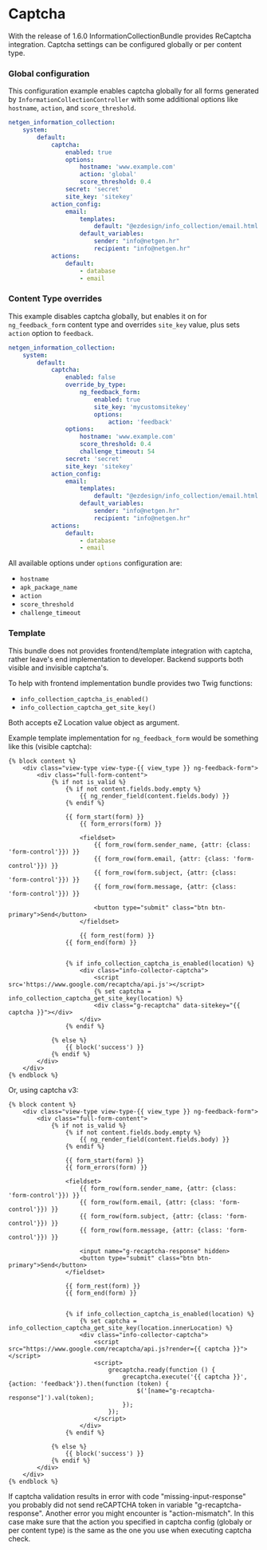 Captcha
=======

With the release of 1.6.0 InformationCollectionBundle provides ReCaptcha integration. Captcha settings can be configured globally or
per content type. 

### Global configuration

This configuration example enables captcha globally for all forms generated by `InformationCollectionController` with some additional options
like `hostname`, `action`, and `score_threshold`.
 
```yaml
netgen_information_collection:
    system:
        default:
            captcha:
                enabled: true
                options:
                    hostname: 'www.example.com'
                    action: 'global'
                    score_threshold: 0.4
                secret: 'secret'
                site_key: 'sitekey'
            action_config:
                email:
                    templates:
                        default: "@ezdesign/info_collection/email.html.twig"
                    default_variables:
                        sender: "info@netgen.hr"
                        recipient: "info@netgen.hr"
            actions:
                default:
                    - database
                    - email

```

### Content Type overrides

This example disables captcha globally, but enables it on for `ng_feedback_form` content type and overrides `site_key` value, plus sets `action`
option to `feedback`.

```yaml
netgen_information_collection:
    system:
        default:
            captcha:
                enabled: false
                override_by_type:
                    ng_feedback_form:
                        enabled: true
                        site_key: 'mycustomsitekey'
                        options:
                            action: 'feedback'            
                options:
                    hostname: 'www.example.com'
                    score_threshold: 0.4
                    challenge_timeout: 54
                secret: 'secret'
                site_key: 'sitekey'
            action_config:
                email:
                    templates:
                        default: "@ezdesign/info_collection/email.html.twig"
                    default_variables:
                        sender: "info@netgen.hr"
                        recipient: "info@netgen.hr"
            actions:
                default:
                    - database
                    - email
```

All available options under `options` configuration are:
 *  `hostname`
 *  `apk_package_name`
 *  `action`
 *  `score_threshold`
 *  `challenge_timeout`


### Template

This bundle does not provides frontend/template integration with captcha, rather leave's end implementation to developer. Backend supports both
visible and invisible captcha's.

To help with frontend implementation bundle provides two Twig functions:
* `info_collection_captcha_is_enabled()`
* `info_collection_captcha_get_site_key()` 

Both accepts eZ Location value object as argument.

Example template implementation for `ng_feedback_form` would be something like this (visible captcha):

```twig
{% block content %}
    <div class="view-type view-type-{{ view_type }} ng-feedback-form">
        <div class="full-form-content">
            {% if not is_valid %}
                {% if not content.fields.body.empty %}
                    {{ ng_render_field(content.fields.body) }}
                {% endif %}

                {{ form_start(form) }}
                    {{ form_errors(form) }}

                    <fieldset>
                        {{ form_row(form.sender_name, {attr: {class: 'form-control'}}) }}
                        {{ form_row(form.email, {attr: {class: 'form-control'}}) }}
                        {{ form_row(form.subject, {attr: {class: 'form-control'}}) }}
                        {{ form_row(form.message, {attr: {class: 'form-control'}}) }}

                        <button type="submit" class="btn btn-primary">Send</button>
                    </fieldset>

                    {{ form_rest(form) }}
                {{ form_end(form) }}


                {% if info_collection_captcha_is_enabled(location) %}
                    <div class="info-collector-captcha">
                        <script src='https://www.google.com/recaptcha/api.js'></script>
                        {% set captcha = info_collection_captcha_get_site_key(location) %}
                        <div class="g-recaptcha" data-sitekey="{{ captcha }}"></div>
                    </div>
                {% endif %}

            {% else %}
                {{ block('success') }}
            {% endif %}
        </div>
    </div>
{% endblock %}
```

Or, using captcha v3:
```twig
{% block content %}
    <div class="view-type view-type-{{ view_type }} ng-feedback-form">
        <div class="full-form-content">
            {% if not is_valid %}
                {% if not content.fields.body.empty %}
                    {{ ng_render_field(content.fields.body) }}
                {% endif %}

                {{ form_start(form) }}
                {{ form_errors(form) }}

                <fieldset>
                    {{ form_row(form.sender_name, {attr: {class: 'form-control'}}) }}
                    {{ form_row(form.email, {attr: {class: 'form-control'}}) }}
                    {{ form_row(form.subject, {attr: {class: 'form-control'}}) }}
                    {{ form_row(form.message, {attr: {class: 'form-control'}}) }}
                    
                    <input name="g-recaptcha-response" hidden>
                    <button type="submit" class="btn btn-primary">Send</button>
                </fieldset>

                {{ form_rest(form) }}
                {{ form_end(form) }}


                {% if info_collection_captcha_is_enabled(location) %}
                    {% set captcha = info_collection_captcha_get_site_key(location.innerLocation) %}
                    <div class="info-collector-captcha">
                        <script src="https://www.google.com/recaptcha/api.js?render={{ captcha }}"></script>
                        <script>
                            grecaptcha.ready(function () {
                                grecaptcha.execute('{{ captcha }}', {action: 'feedback'}).then(function (token) {
                                    $('[name="g-recaptcha-response"]').val(token);
                                });
                            });
                        </script>
                    </div>
                {% endif %}

            {% else %}
                {{ block('success') }}
            {% endif %}
        </div>
    </div>
{% endblock %}
```

If captcha validation results in error with code "missing-input-response" you probably did not send reCAPTCHA token in variable "g-recaptcha-response".
Another error you might encounter is "action-mismatch". In this case make sure that the action you specified in captcha config (globaly or per content type)
 is the same as the one you use when executing captcha check.